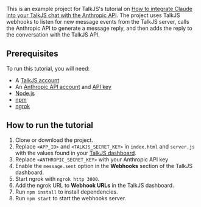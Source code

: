 This is an example project for TalkJS's tutorial on [How to integrate Claude into your TalkJS chat with the Anthropic API](). The project uses TalkJS webhooks to listen for new message events from the TalkJS server, calls the Anthropic API to generate a message reply, and then adds the reply to the conversation with the TalkJS API.

## Prerequisites

To run this tutorial, you will need:

- A [TalkJS account](https://talkjs.com/dashboard/login)
- An [Anthropic API account](https://www.anthropic.com/api) and [API key](https://console.anthropic.com/settings/keys)
- [Node.js](https://nodejs.org/en)
- [npm](https://www.npmjs.com/)
- [ngrok](https://ngrok.com/)

## How to run the tutorial

1. Clone or download the project.
2. Replace `<APP_ID>` and `<TALKJS_SECRET_KEY>` in `index.html` and `server.js` with the values found in your [TalkJS dashboard](https://talkjs.com/dashboard/login).
3. Replace `<ANTHROPIC_SECRET_KEY>` with your Anthropic API key
4. Enable the `message.sent` option in the **Webhooks** section of the TalkJS dashboard.
5. Start ngrok with `ngrok http 3000`.
6. Add the ngrok URL to **Webhook URLs** in the TalkJS dashboard.
7. Run `npm install` to install dependencies.
8. Run `npm start` to start the webhooks server.
